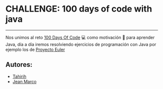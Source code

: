 # CHALLENGE: 100 days of code with java
***

Nos unimos al reto [100 Days Of Code](https://github.com/kallaway/100-days-of-code) :computer: como motivación :muscle: para aprender Java, día a día iremos resolviendo ejercicios de programación con Java por ejemplo los de [Proyecto Euler](https://projecteuler.net/)

## Autores:
* [Tahirih](https://github.com/cTahirih)
* [Jean Marco](https://github.com/cjeanMa)
